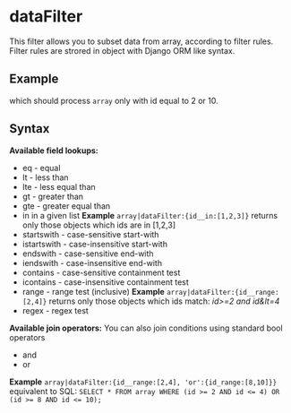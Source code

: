 # dataFilter

This filter allows you to subset data from array, according to filter rules.
Filter rules are strored in object with Django ORM like syntax.

## Example

<div ng-repeat="array|dataFilter:{id__eq:2, or:{id__eq:10}}"></div>
which should process <code>array</code> only with id equal to 2 or 10.

## Syntax

**Available field lookups:**
 
* eq - equal
* lt - less than
* lte - less equal than
* gt - greater than
* gte - greater equal than
* in
  in a given list
  **Example**
    `array|dataFilter:{id__in:[1,2,3]}`
    returns only those objects which ids are in [1,2,3]
* startswith - case-sensitive start-with
* istartswith - case-insensitive start-with
* endswith - case-sensitive end-with
* iendswith - case-insensitive end-with
* contains - case-sensitive containment test
* icontains - case-insensitive containment test
* range - range test (inclusive)
  **Example**
    `array|dataFilter:{id__range:[2,4]}`
    returns only those objects which ids match:
        *id&gt;=2 and id&lt=4*
* regex - regex test

**Available join operators:**
You can also join conditions using standard bool operators

* and
* or

**Example**
`array|dataFilter:{id__range:[2,4], 'or':{id_range:[8,10]}}`
equivalent to SQL:
    `SELECT * FROM array WHERE (id >= 2 AND id <= 4) OR (id >= 8 AND id <= 10);`

